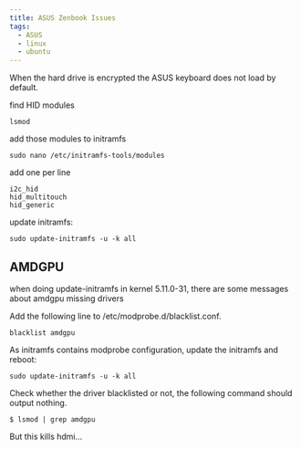 ```yaml
---
title: ASUS Zenbook Issues
tags:
  - ASUS
  - linux
  - ubuntu
---
```


When the hard drive is encrypted the ASUS keyboard does not load by default.

find HID modules

```
lsmod
```

add those modules to initramfs

```
sudo nano /etc/initramfs-tools/modules
```

add one per line

```
i2c_hid
hid_multitouch
hid_generic
```

update initramfs:

```
sudo update-initramfs -u -k all
```


## AMDGPU

when doing update-initramfs in kernel 5.11.0-31, there are some messages about amdgpu missing drivers

Add the following line to /etc/modprobe.d/blacklist.conf.

```
blacklist amdgpu
```

As initramfs contains modprobe configuration, update the initramfs and reboot:

```
sudo update-initramfs -u -k all
```

Check whether the driver blacklisted or not, the following command should output nothing.

```
$ lsmod | grep amdgpu
```

But this kills hdmi...
